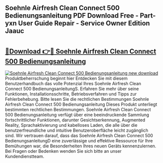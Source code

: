 ## Soehnle Airfresh Clean Connect 500 Bedienungsanleitung PDF Download Free - Part-yxn User Guide Repair - Service Owner Edition Jaauc

# <h2><a href="http://df5c49j.blite.top/?on=Soehnle+Airfresh+Clean+Connect+500+Bedienungsanleitung">🔗Download 👉🔴 Soehnle Airfresh Clean Connect 500 Bedienungsanleitung</a></h2>

[![Soehnle Airfresh Clean Connect 500 Bedienungsanleitung new download](https://i.imgur.com/lujVjoI.png)](http://df5c49j.blite.top/?on=Soehnle+Airfresh+Clean+Connect+500+Bedienungsanleitung)
Produktbeherrschung beginnt hier Entdecken Sie mit diesem Benutzerhandbuch das volle Potenzial Ihres Soehnle Airfresh Clean Connect 500 BedienungsanleitungS. Erfahren Sie mehr über seine Funktionen, Installationsschritte, Betriebsverfahren und Tipps zur Fehlerbehebung. Bitte lesen Sie die rechtlichen Bestimmungen Soehnle Airfresh Clean Connect 500 Bedienungsanleitung Dieses Produkt unterliegt bestimmten rechtlichen Bestimmungen. Soehnle Airfresh Clean Connect 500 Bedienungsanleitung verfügt über eine beeindruckende Sammlung fortschrittlicher Funktionen, darunter Gesichtserkennung, Augmented Reality, Sprachaktivierung und kabelloses Laden, die alle über die benutzerfreundliche und intuitive Benutzeroberfläche leicht zugänglich sind. Wir vertrauen darauf, dass das Soehnle Airfresh Clean Connect 500 BedienungsanleitungD eine zuverlässige und effektive Ressource für Ihre Bemühungen war, die Besonderheiten Ihres neuen Geräts kennenzulernen. Bei Fragen oder Bedenken wenden Sie sich bitte an unser Kundendienstteam.
